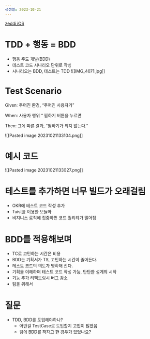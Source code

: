 ```yaml
---
생성일: 2023-10-21
---
```


[zeddi iOS](https://zeddios.tistory.com/1245)

# TDD + 행동 = BDD

- 행동 주도 개발(BDD)
- 테스트 코드 시나리오 단위로 작성
- 시나리오는 BDD, 테스트는 TDD
![[IMG_4071.jpg]]


# Test Scenario

Given: 주어진 환경, “주어진 사용자가”

When: 사용자 행위 “ 찜하기 버튼을 누르면

Then: 그에 따른 결과, “찜하기가 되지 않는다.”

![[Pasted image 20231021133104.png]]

# 예시 코드
![[Pasted image 20231021133027.png]]
# 테스트를 추가하면 너무 빌드가 오래걸림

- OKR에 테스트 코드 작성 추가
- Tuist를 이용한 모듈화
- 비지니스 로직에 집중하면 코드 퀄리티가 떨어짐

# BDD를 적용해보며

- TC로 고민하는 시간은 비용
- BDD는 기획서가 TS, 고민하는 시간이 줄어든다.
- 테스트 코드의 의도가 명확해 진다.
- 기획을 이해하며 테스트 코드 작성 가능, 탄탄한 설계의 시작
- 기능 추가 리팩토링시 버그 감소
- 팀을 위해서

# 질문

- TDD, BDD를 도입해야하나?
    - 어떤걸 TestCase로 도입할지 고민이 많았음
    - 팀에 BDD를 하자고 한 경우가 있었나요?
